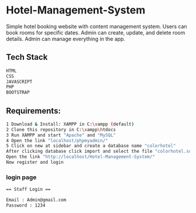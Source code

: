 # Hotel-Management-System

Simple hotel booking website with content management system. Users can book rooms for specific dates. Admin can create, update, and delete room details. Admin can manage everything in the app.

## Tech Stack

```sh
HTML
CSS
JAVASCRIPT
PHP
BOOTSTRAP
```

## Requirements:

```sh
1 Download & Install: XAMPP in C:\xampp (default)
2 Clone this repository in C:\xampp\htdocs
3 Run XAMPP and start "Apache" and "MySQL"
4 Open the link "localhost/phpmyadmin/"
5 Click on new at sidebar and create a database name "colorhotel"
After clicking database click import and select the file "colorhotel.sql"
Open the link "http://localhost/Hotel-Management-System/"
Now register and login
```

### login page

```sh
== Staff Login ==

Email : Admin@gmail.com
Password : 1234
```

